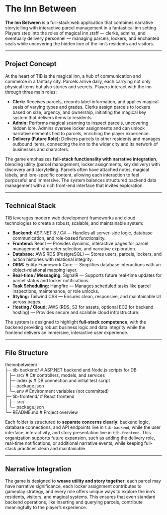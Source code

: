 # The Inn Between

**The Inn Between** is a full-stack web application that combines narrative storytelling with interactive parcel management in a fantastical inn setting. Players step into the roles of magical inn staff — clerks, admins, and eventually delivery personnel — managing parcels, lockers, and enchanted seals while uncovering the hidden lore of the inn’s residents and visitors.

---

## Project Concept

At the heart of TIB is the magical inn, a hub of communication and commerce in a fantasy city. Parcels arrive daily, each carrying not only physical items but also stories and secrets. Players interact with the inn through three main roles:

- **Clerk:** Receives parcels, records label information, and applies magical seals of varying types and grades. Clerks assign parcels to lockers based on size, urgency, and ownership, initiating the magical key system that delivers items to residents.
- **Admin:** Performs magical scanning to inspect parcels, uncovering hidden lore. Admins oversee locker assignments and can unlock narrative elements tied to parcels, enriching the player experience.
- **Delivery (Future Role):** Delivers parcels to other residents and manages outbound items, connecting the inn to the wider city and its network of businesses and characters.

The game emphasizes **full-stack functionality with narrative integration**, blending utility (parcel management, locker assignments, key delivery) with discovery and storytelling. Parcels often have attached notes, magical labels, and lore-specific content, allowing each interaction to feel purposeful and immersive. The system balances structured backend data management with a rich front-end interface that invites exploration.

---

## Technical Stack

TIB leverages modern web development frameworks and cloud technologies to create a robust, scalable, and maintainable system:

- **Backend:** ASP.NET 8 / C# — Handles all server-side logic, database communication, and role-based functionality.
- **Frontend:** React — Provides dynamic, interactive pages for parcel management, character selection, and narrative exploration.
- **Database:** AWS RDS (PostgreSQL) — Stores users, parcels, lockers, and action histories with relational integrity.
- **ORM:** Entity Framework Core — Simplifies database interactions with an object-relational mapping layer.
- **Real-time / Messaging:** SignalR — Supports future real-time updates for parcel status and locker notifications.
- **Task Scheduling:** Hangfire — Manages scheduled tasks like parcel inspections, maintenance, or role unlocks.
- **Styling:** Tailwind CSS — Ensures clean, responsive, and maintainable UI across pages.
- **Hosting / Cloud:** AWS (RDS, S3 for assets, optional EC2 for backend hosting) — Provides secure and scalable cloud infrastructure.

The system is designed to highlight **full-stack competence**, with the backend providing robust business logic and data integrity while the frontend delivers an immersive, interactive user experience.

---

## File Structure
theinnbetween/ <br>
├─ tib-backend/        # ASP.NET backend and Node.js scripts for DB <br>
│  ├─ src/         # C# controllers, models, and services <br>
│  ├─ index.js     # DB connection and initial test script <br>
│  ├─ package.json <br>
│  └─.env            # Environment variables (not committed) <br>
├─ tib-frontend/       # React frontend <br>
│  ├─ src/ <br>
│  └─ package.json <br>
└─ README.md       # Project overview <br>


Each folder is structured to **separate concerns clearly**: backend logic, database connections, and API endpoints live in `tib-backend`, while the user interface, interactivity, and story presentation live in `tib-frontend`. This organization supports future expansion, such as adding the delivery role, real-time notifications, or additional narrative events, while keeping full-stack practices clean and maintainable.

---

## Narrative Integration

The game is designed to **weave utility and story together**: each parcel may have narrative significance, each locker assignment contributes to gameplay strategy, and every role offers unique ways to explore the inn’s residents, visitors, and magical systems. This ensures that even standard backend operations, like inserting and querying parcels, contribute meaningfully to the player’s experience.

